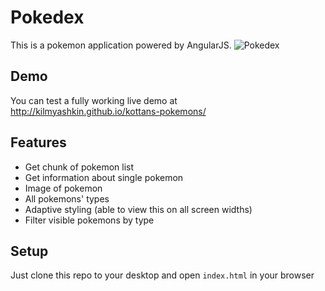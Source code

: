 Pokedex
==================
This is a pokemon application powered by AngularJS.
![Pokedex](http://i64.tinypic.com/11a8tvm.png)

Demo
------------------
You can test a fully working live demo at http://kilmyashkin.github.io/kottans-pokemons/

Features
------------------
* Get chunk of pokemon list
* Get information about single pokemon
* Image of pokemon
* All pokemons' types
* Adaptive styling (able to view this on all screen widths)
* Filter visible pokemons by type

Setup
------------------
Just clone this repo to your desktop and open `index.html` in your browser
